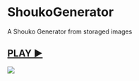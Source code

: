 # ShoukoGenerator
A Shouko Generator from storaged images  
## [PLAY ▶](https://galletaoreo98.github.io/ShoukoGenerator/)  
![](https://raw.githubusercontent.com/GalletaOreo98/ShoukoGenerator/main/assets/demo/demo1.gif)
